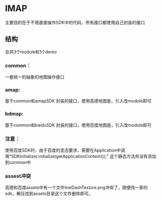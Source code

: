 IMAP
=====
主要目的在于不用直接操作SDK中的代码，所有接口都使用自己封装的接口

结构
------
总共3个module和1个demo


### common：
 一套统一的抽象的地图操作接口

### amap:
 基于common和amapSDK 封装的接口，使用高德地图是，引入改module即可

### bdmap:
 基于common和baiduSDK 封装的接口，使用百度地图是，引入改module即可

### 注意：
 使用百度SDK时，由于百度的变态要求，需要在Application中调用“SDKInitializer.initialize(getApplicationContext());”
 这个静态方法并没有添加到common中

### assest冲突
 高德和百度assets中有一个文件lineDashTexture.png冲突了，随便找一家的sdk，解压找到assets目录这个文件删除即可。